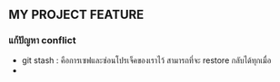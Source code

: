 ## MY PROJECT FEATURE

### แก้ปัญหา  conflict

* git stash : คือการเซฟและซ่อนโปรเจ็คของเราไว้ สามารถที่จะ restore กลับได้ทุกเมื่อ
*
 